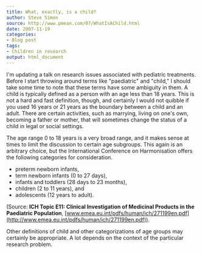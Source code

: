 ```yaml
---
title: What, exactly, is a child?
author: Steve Simon
source: http://www.pmean.com/07/WhatIsAChild.html
date: 2007-11-19
categories:
- Blog post
tags:
- Children in research
output: html_document
---
```

I'm updating a talk on research issues associated with pediatric
treatments. Before I start throwing around terms like "paediatric" and
"child," I should take some time to note that these terms have some
ambiguity in them. A child is typically defined as a person with an age
less than 18 years. This is not a hard and fast definition, though, and
certainly I would not quibble if you used 16 years or 21 years as the
boundary between a child and an adult. There are certain activities,
such as marrying, living on one's own, becoming a father or mother,
that will sometimes change the status of a child in legal or social
settings.

The age range 0 to 18 years is a very broad range, and it makes sense at
times to limit the discussion to certain age subgroups. This again is an
arbitrary choice, but the International Conference on Harmonisation
offers the following categories for consideration.

-   preterm newborn infants,
-   term newborn infants (0 to 27 days),
-   infants and toddlers (28 days to 23 months),
-   children (2 to 11 years), and
-   adolescents (12 years to adult).

(Source: **ICH Topic E11: Clinical Investigation of Medicinal Products
in the Paediatric Population**,
[www.emea.eu.int/pdfs/human/ich/271199en.pdf](http://www.emea.eu.int/pdfs/human/ich/271199en.pdf)).

Other definitions of child and other categorizations of age groups may
certainly be appropriate. A lot depends on the context of the particular
research problem.

